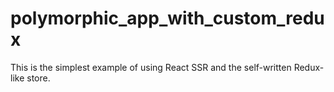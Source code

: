 # polymorphic_app_with_custom_redux

This is the simplest example of using React SSR and the self-written Redux-like store.
